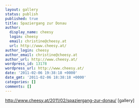 ```yaml
---
layout: gallery
status: publish
published: true
title: Spaziergang zur Donau
author:
  display_name: cheesy
  login: cheesy
  email: christine@cheesy.at
  url: http://www.cheesy.at/
author_login: cheesy
author_email: christine@cheesy.at
author_url: http://www.cheesy.at/
wordpress_id: 13178
wordpress_url: http://www.cheesy.at/
date: '2011-02-06 19:38:18 +0000'
date_gmt: '2011-02-06 18:38:18 +0000'
categories: []
comments: []
---
```

http://www.cheesy.at/2011/02/spaziergang-zur-donau/
[gallery]<!--:-->
